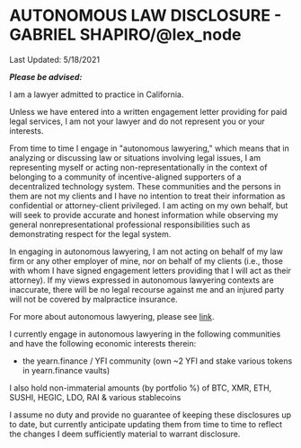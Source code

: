 # AUTONOMOUS LAW DISCLOSURE - GABRIEL SHAPIRO/@lex_node

Last Updated: 5/18/2021

***Please be advised:***

I am a lawyer admitted to practice in California. 

Unless we have entered into a written engagement letter providing for paid legal services, I am not your lawyer and do not represent you or your interests.

From time to time I engage in "autonomous lawyering," which means that in analyzing or discussing law or situations involving legal issues, I am representing myself or acting non-representationally in the context of belonging to a community of incentive-aligned supporters of a decentralized technology system. These communities and the persons in them are not my clients and I have no intention to treat their information as confidential or attorney-client privileged. I am acting on my own behalf, but will seek to provide accurate and honest information while observing my general nonrepresentational professional responsibilities such as demonstrating respect for the legal system. 

In engaging in autonomous lawyering, I am not acting on behalf of my law firm or any other employer of mine, nor on behalf of my clients (i.e., those with whom I have signed engagement letters providing that I will act as their attorney). If my views expressed in autonomous lawyering contexts are inaccurate, there will be no legal recourse against me and an injured party will not be covered by malpractice insurance.

For more about autonomous lawyering, please see [link](https://lexnode.substack.com/p/autonomous-lawyering). 

I currently engage in autonomous lawyering in the following communities and have the following economic interests therein: 
*  the yearn.finance / YFI community (own ~2 YFI and stake various tokens in yearn.finance vaults)

I also hold non-immaterial amounts (by portfolio %) of BTC, XMR, ETH, SUSHI, HEGIC, LDO, RAI & various stablecoins

I assume no duty and provide no guarantee of keeping these disclosures up to date, but currently anticipate updating them from time to time to reflect the changes I deem sufficiently material to warrant disclosure. 







